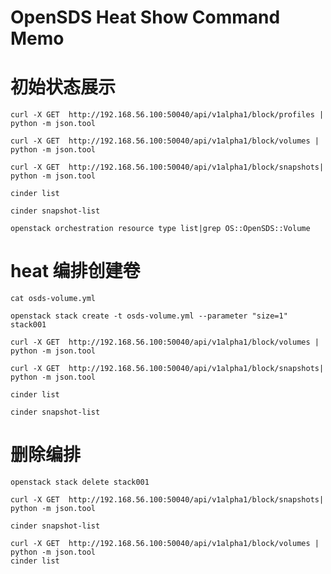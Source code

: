 # OpenSDS Heat Show Command Memo
# 初始状态展示
	curl -X GET  http://192.168.56.100:50040/api/v1alpha1/block/profiles | python -m json.tool
	
	curl -X GET  http://192.168.56.100:50040/api/v1alpha1/block/volumes | python -m json.tool
	
	curl -X GET  http://192.168.56.100:50040/api/v1alpha1/block/snapshots| python -m json.tool
	
	cinder list
	
	cinder snapshot-list
	
	openstack orchestration resource type list|grep OS::OpenSDS::Volume

# heat 编排创建卷

	cat osds-volume.yml
	
	openstack stack create -t osds-volume.yml --parameter "size=1" stack001
	
	curl -X GET  http://192.168.56.100:50040/api/v1alpha1/block/volumes | python -m json.tool
	
	curl -X GET  http://192.168.56.100:50040/api/v1alpha1/block/snapshots| python -m json.tool
	
	cinder list
	
	cinder snapshot-list

# 删除编排

	openstack stack delete stack001
	
	curl -X GET  http://192.168.56.100:50040/api/v1alpha1/block/snapshots| python -m json.tool
	
	cinder snapshot-list
	
	curl -X GET  http://192.168.56.100:50040/api/v1alpha1/block/volumes | python -m json.tool
	cinder list